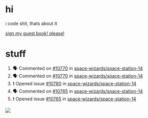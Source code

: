 # hi
i code shit, thats about it

[sign my guest book! please!](https://github.com/Just-a-Unity-Dev/Just-a-Unity-Dev/issues/new?&body=Sign%20my%20guest%20book%20by%20placing%20your%20name%20in%20the%20title,%20how%27d%20you%20get%20to%20this%20page%20and%20why?%20Don%27t%20forget%20you%20have%20an%20entire%20notebook%20in%20your%20hands!)


# stuff
<!--START_SECTION:activity-->
1. 🗣 Commented on [#10770](https://github.com/space-wizards/space-station-14/issues/10770) in [space-wizards/space-station-14](https://github.com/space-wizards/space-station-14)
2. 🗣 Commented on [#10770](https://github.com/space-wizards/space-station-14/issues/10770) in [space-wizards/space-station-14](https://github.com/space-wizards/space-station-14)
3. ❗️ Opened issue [#10780](https://github.com/space-wizards/space-station-14/issues/10780) in [space-wizards/space-station-14](https://github.com/space-wizards/space-station-14)
4. 🗣 Commented on [#10765](https://github.com/space-wizards/space-station-14/issues/10765) in [space-wizards/space-station-14](https://github.com/space-wizards/space-station-14)
5. ❗️ Opened issue [#10765](https://github.com/space-wizards/space-station-14/issues/10765) in [space-wizards/space-station-14](https://github.com/space-wizards/space-station-14)
<!--END_SECTION:activity-->

![](https://github-profile-summary-cards.vercel.app/api/cards/profile-details?username=Just-a-Unity-Dev&theme=solarized_dark)
